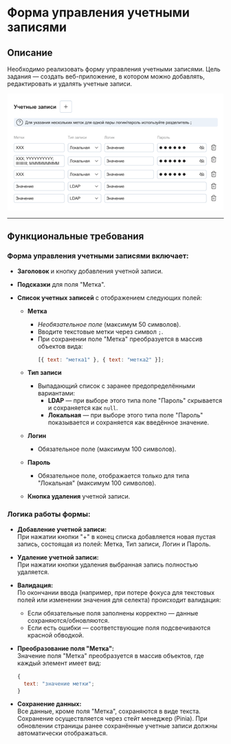 # Форма управления учетными записями

## Описание

Необходимо реализовать форму управления учетными записями. Цель задания — создать веб-приложение, в котором можно добавлять, редактировать и удалять учетные записи.

![Макет](docs/layout.png)

---

## Функциональные требования

### Форма управления учетными записями включает:

- **Заголовок** и кнопку добавления учетной записи.
- **Подсказки** для поля "Метка".
- **Список учетных записей** с отображением следующих полей:

  - **Метка**

    - _Необязательное поле_ (максимум 50 символов).
    - Вводите текстовые метки через символ `;`.
    - При сохранении поле "Метка" преобразуется в массив объектов вида:
      ```js
      [{ text: "метка1" }, { text: "метка2" }];
      ```

  - **Тип записи**

    - Выпадающий список с заранее предопределёнными вариантами:
      - **LDAP** — при выборе этого типа поле "Пароль" скрывается и сохраняется как `null`.
      - **Локальная** — при выборе этого типа поле "Пароль" показывается и сохраняется как введённое значение.

  - **Логин**

    - Обязательное поле (максимум 100 символов).

  - **Пароль**

    - Обязательное поле, отображается только для типа "Локальная" (максимум 100 символов).

  - **Кнопка удаления** учетной записи.

### Логика работы формы:

- **Добавление учетной записи:**  
  При нажатии кнопки "+" в конец списка добавляется новая пустая запись, состоящая из полей: Метка, Тип записи, Логин и Пароль.

- **Удаление учетной записи:**  
  При нажатии кнопки удаления выбранная запись полностью удаляется.

- **Валидация:**  
  По окончании ввода (например, при потере фокуса для текстовых полей или изменении значения для селекта) происходит валидация:

  - Если обязательные поля заполнены корректно — данные сохраняются/обновляются.
  - Если есть ошибки — соответствующие поля подсвечиваются красной обводкой.

- **Преобразование поля "Метка":**  
  Значение поля "Метка" преобразуется в массив объектов, где каждый элемент имеет вид:

  ```js
  {
    text: "значение метки";
  }
  ```

- **Сохранение данных:**  
  Все данные, кроме поля "Метка", сохраняются в виде текста. Сохранение осуществляется через стейт менеджер (Pinia). При обновлении страницы ранее сохранённые учетные записи должны автоматически отображаться.
